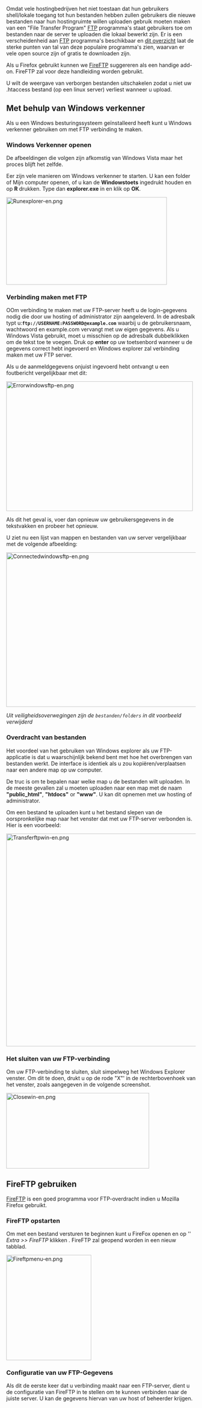 <!-- Filename: Using_an_FTP_client_to_upload_files / Display title: Een FTP-client gebruiken om bestanden te uploaden. -->

Omdat vele hostingbedrijven het niet toestaan dat hun gebruikers
shell/lokale toegang tot hun bestanden hebben zullen gebruikers die
nieuwe bestanden naar hun hostingruimte willen uploaden gebruik moeten
maken van een "File Transfer Program"
<a href="https://en.wikipedia.org/wiki/FTP_client" class="extiw"
title="wikipedia:FTP client">FTP</a> programma's staat gebruikers toe om
bestanden naar de server te uploaden die lokaal bewerkt zijn. Er is een
verscheidenheid aan
<a href="https://en.wikipedia.org/wiki/FTP_client" class="extiw"
title="wikipedia:FTP client">FTP</a> programma's beschikbaar en
<a href="https://en.wikipedia.org/wiki/Comparison_of_FTP_clients"
class="extiw" title="wikipedia:Comparison of FTP clients">dit
overzicht</a> laat de sterke punten van tal van deze populaire
programma's zien, waarvan er vele open source zijn of gratis te
downloaden zijn.

Als u Firefox gebruikt kunnen we
<a href="http://fireftp.mozdev.org/" class="external text"
target="_blank" rel="nofollow noreferrer noopener">FireFTP</a>
suggereren als een handige add-on. FireFTP zal voor deze handleiding
worden gebruikt.

U wilt de weergave van verborgen bestanden uitschakelen zodat u niet uw
.htaccess bestand (op een linux server) verliest wanneer u upload.

## Met behulp van Windows verkenner

Als u een Windows besturingssysteem geïnstalleerd heeft kunt u Windows
verkenner gebruiken om met FTP verbinding te maken.

### Windows Verkenner openen

De afbeeldingen die volgen zijn afkomstig van Windows Vista maar het
proces blijft het zelfde.

Eer zijn vele manieren om Windows verkenner te starten. U kan een folder
of Mijn computer openen, of u kan de **Windowstoets** ingedrukt houden
en op **R** drukken. Type dan **explorer.exe** in en klik op **OK**.

<img src="https://docs.joomla.org/images/f/f2/Runexplorer-en.png"
decoding="async" data-file-width="427" data-file-height="233"
width="427" height="233" alt="Runexplorer-en.png" />

### Verbinding maken met FTP

OOm verbinding te maken met uw FTP-server heeft u de login-gegevens
nodig die door uw hosting of administrator zijn aangeleverd. In de
adresbalk typt u:**`ftp://USERNAME:PASSWORD@example.com`** waarbij u de
gebruikersnaam, wachtwoord en example.com vervangt met uw eigen
gegevens. Als u Windows Vista gebruikt, moet u misschien op de adresbalk
dubbelklikken om de tekst toe te voegen. Druk op **enter** op uw
toetsenbord wanneer u de gegevens correct hebt ingevoerd en Windows
explorer zal verbinding maken met uw FTP server.

Als u de aanmeldgegevens onjuist ingevoerd hebt ontvangt u een
foutbericht vergelijkbaar met dit:

<img src="https://docs.joomla.org/images/2/2a/Errorwindowsftp-en.png"
decoding="async" data-file-width="496" data-file-height="345"
width="496" height="345" alt="Errorwindowsftp-en.png" />

Als dit het geval is, voer dan opnieuw uw gebruikersgegevens in de
tekstvakken en probeer het opnieuw.

U ziet nu een lijst van mappen en bestanden van uw server vergelijkbaar
met de volgende afbeelding:

<img
src="https://docs.joomla.org/images/a/ab/Connectedwindowsftp-en.png"
decoding="async" data-file-width="680" data-file-height="411"
width="680" height="411" alt="Connectedwindowsftp-en.png" />

*Uit veiligheidsoverwegingen zijn de `bestanden/folders` in dit
voorbeeld verwijderd*

### Overdracht van bestanden

Het voordeel van het gebruiken van Windows explorer als uw
FTP-applicatie is dat u waarschijnlijk bekend bent met hoe het
overbrengen van bestanden werkt. De interface is identiek als u zou
kopiëren/verplaatsen naar een andere map op uw computer.

De truc is om te bepalen naar welke map u de bestanden wilt uploaden. In
de meeste gevallen zal u moeten uploaden naar een map met de naam
**"public_html"**, **"htdocs"** or **"www"**. U kan dit opnemen met uw
hosting of administrator.

Om een bestand te uploaden kunt u het bestand slepen van de
oorspronkelijke map naar het venster dat met uw FTP-server verbonden is.
Hier is een voorbeeld:

<img src="https://docs.joomla.org/images/0/07/Transferftpwin-en.png"
decoding="async" data-file-width="1069" data-file-height="566"
width="1069" height="566" alt="Transferftpwin-en.png" />

### Het sluiten van uw FTP-verbinding

Om uw FTP-verbinding te sluiten, sluit simpelweg het Windows Explorer
venster. Om dit te doen, drukt u op de rode "X"' in de rechterbovenhoek
van het venster, zoals aangegeven in de volgende screenshot.

<img src="https://docs.joomla.org/images/8/86/Closewin-en.png"
decoding="async" data-file-width="380" data-file-height="201"
width="380" height="201" alt="Closewin-en.png" />

## FireFTP gebruiken

<a href="http://fireftp.mozdev.org/" class="external text"
target="_blank" rel="nofollow noreferrer noopener">FireFTP</a> is een
goed programma voor FTP-overdracht indien u Mozilla Firefox gebruikt.

### FireFTP opstarten

Om met een bestand versturen te beginnen kunt u FireFox openen en op ''
*Extra \>\> FireFTP* klikken . FireFTP zal geopend worden in een nieuw
tabblad.

<img src="https://docs.joomla.org/images/8/8d/Fireftpmenu-en.png"
decoding="async" data-file-width="226" data-file-height="280"
width="226" height="280" alt="Fireftpmenu-en.png" />

### Configuratie van uw FTP-Gegevens

Als dit de eerste keer dat u verbinding maakt naar een FTP-server, dient
u de configuratie van FireFTP in te stellen om te kunnen verbinden naar
de juiste server. U kan de gegevens hiervan van uw host of beheerder
krijgen.
